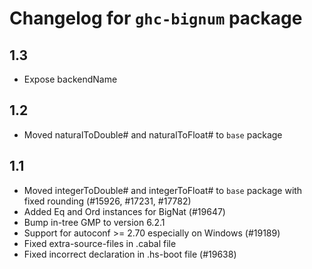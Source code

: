 # Changelog for `ghc-bignum` package

## 1.3

- Expose backendName

## 1.2

- Moved naturalToDouble# and naturalToFloat# to `base` package

## 1.1

- Moved integerToDouble# and integerToFloat# to `base` package with fixed
  rounding (#15926, #17231, #17782)
- Added Eq and Ord instances for BigNat (#19647)
- Bump in-tree GMP to version 6.2.1
- Support for autoconf >= 2.70 especially on Windows (#19189)
- Fixed extra-source-files in .cabal file
- Fixed incorrect declaration in .hs-boot file (#19638)
